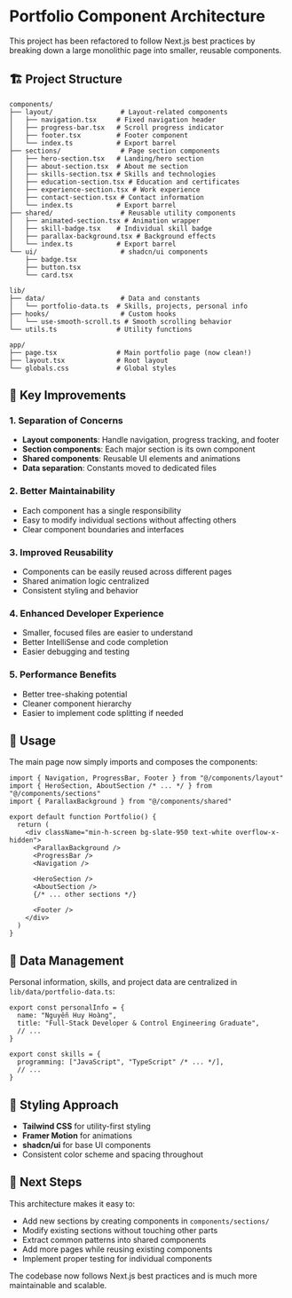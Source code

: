 # Portfolio Component Architecture

This project has been refactored to follow Next.js best practices by breaking down a large monolithic page into smaller, reusable components.

## 🏗️ Project Structure

```
components/
├── layout/                 # Layout-related components
│   ├── navigation.tsx     # Fixed navigation header
│   ├── progress-bar.tsx   # Scroll progress indicator
│   ├── footer.tsx         # Footer component
│   └── index.ts           # Export barrel
├── sections/               # Page section components
│   ├── hero-section.tsx   # Landing/hero section
│   ├── about-section.tsx  # About me section
│   ├── skills-section.tsx # Skills and technologies
│   ├── education-section.tsx # Education and certificates
│   ├── experience-section.tsx # Work experience
│   ├── contact-section.tsx # Contact information
│   └── index.ts           # Export barrel
├── shared/                 # Reusable utility components
│   ├── animated-section.tsx # Animation wrapper
│   ├── skill-badge.tsx    # Individual skill badge
│   ├── parallax-background.tsx # Background effects
│   └── index.ts           # Export barrel
└── ui/                     # shadcn/ui components
    ├── badge.tsx
    ├── button.tsx
    └── card.tsx

lib/
├── data/                   # Data and constants
│   └── portfolio-data.ts  # Skills, projects, personal info
├── hooks/                  # Custom hooks
│   └── use-smooth-scroll.ts # Smooth scrolling behavior
└── utils.ts               # Utility functions

app/
├── page.tsx               # Main portfolio page (now clean!)
├── layout.tsx             # Root layout
└── globals.css            # Global styles
```

## 🎯 Key Improvements

### 1. **Separation of Concerns**

- **Layout components**: Handle navigation, progress tracking, and footer
- **Section components**: Each major section is its own component
- **Shared components**: Reusable UI elements and animations
- **Data separation**: Constants moved to dedicated files

### 2. **Better Maintainability**

- Each component has a single responsibility
- Easy to modify individual sections without affecting others
- Clear component boundaries and interfaces

### 3. **Improved Reusability**

- Components can be easily reused across different pages
- Shared animation logic centralized
- Consistent styling and behavior

### 4. **Enhanced Developer Experience**

- Smaller, focused files are easier to understand
- Better IntelliSense and code completion
- Easier debugging and testing

### 5. **Performance Benefits**

- Better tree-shaking potential
- Cleaner component hierarchy
- Easier to implement code splitting if needed

## 🔧 Usage

The main page now simply imports and composes the components:

```tsx
import { Navigation, ProgressBar, Footer } from "@/components/layout"
import { HeroSection, AboutSection /* ... */ } from "@/components/sections"
import { ParallaxBackground } from "@/components/shared"

export default function Portfolio() {
  return (
    <div className="min-h-screen bg-slate-950 text-white overflow-x-hidden">
      <ParallaxBackground />
      <ProgressBar />
      <Navigation />

      <HeroSection />
      <AboutSection />
      {/* ... other sections */}

      <Footer />
    </div>
  )
}
```

## 📝 Data Management

Personal information, skills, and project data are centralized in `lib/data/portfolio-data.ts`:

```tsx
export const personalInfo = {
  name: "Nguyễn Huy Hoàng",
  title: "Full-Stack Developer & Control Engineering Graduate",
  // ...
}

export const skills = {
  programming: ["JavaScript", "TypeScript" /* ... */],
  // ...
}
```

## 🎨 Styling Approach

- **Tailwind CSS** for utility-first styling
- **Framer Motion** for animations
- **shadcn/ui** for base UI components
- Consistent color scheme and spacing throughout

## 🚀 Next Steps

This architecture makes it easy to:

- Add new sections by creating components in `components/sections/`
- Modify existing sections without touching other parts
- Extract common patterns into shared components
- Add more pages while reusing existing components
- Implement proper testing for individual components

The codebase now follows Next.js best practices and is much more maintainable and scalable.
